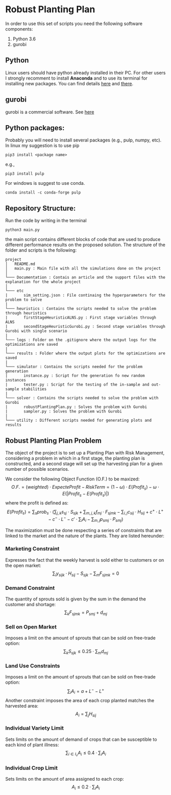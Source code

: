 # Robust Planting Plan

In order to use this set of scripts you need the following software components:

1. Python 3.6
1. gurobi

## Python

Linux users should have python already installed in their PC. For other users I strongly recomment to install **Anaconda** and to use its terminal for installing new packages. You can find details [here](https://www.anaconda.com/distribution/) and [there](https://www.anaconda.com/distribution/#download-section). 


## gurobi
gurobi is a commercial software. See [here](https://www.gurobi.com/)


## Python packages:
Probably you will need to install several packages (e.g., pulp, numpy, etc). In linux my suggestion is to use pip
~~~
pip3 install <package name>
~~~
e.g., 
~~~
pip3 install pulp
~~~
For windows is suggest to use conda.
~~~
conda install -c conda-forge pulp 
~~~


## Repository Structure:
Run the code by writing in the terminal
```
python3 main.py
```
the main script contains different blocks of code that are used to produce different performance results on the proposed solution. The structure of the folder and scripts is the following:
```
project
│   README.md
│   main.py : Main file with all the simulations done on the project    
│
└─── Documentation : Contais an article and the support files with the explanation for the whole project
│   
└─── etc
|       sim_setting.json : File continaing the hyperparameters for the problem to solve
|
└─── heuristics : Contains the scripts needed to solve the problem through heuristics
|       firstStageHeuristicALNS.py : First stage variables through ALNS
|       secondStageHeuristicGurobi.py : Second stage variables through Gurobi with single scenario
|
└─── logs : Folder on the .gitignore where the output logs for the optimizations are saved
|
└─── results : Folder where the output plots for the optimizations are saved
|
└─── simulator : Contains the scripts needed for the problem generation
|       instance.py : Script for the generation fo new random instances
|       tester.py : Script for the testing of the in-sample and out-sample stabilities
|
└─── solver : Contains the scripts needed to solve the problem with Gurobi
|       robustPlantingPlan.py : Solves the problem with Gurobi
|       sampler.py : Solves the problem with Gurobi
|
└─── utility : Different scripts needed for generating plots and results

```

## Robust Planting Plan Problem

The object of the project is to set up a Planting Plan with Risk Management, considering a problem in which in a first stage, the planting plan is constructed, and a second stage will set up the harvesting plan for a given number of possible scenarios.

We consider the following Object Function (O.F.) to be maxized:
$$
O.F.=(weighted)\cdot ExpecteProfit-RiskTerm=(1-\omega)\cdot E(Profit_{s})-\omega\cdot E(|Profit_{s}-E(Profit_{s})|)
$$
where the profit is defined as:
$$
E(Profit_{s})=\sum_{s}prob_{s}\cdot\left(\sum_{j,k}s_{sj}\cdot S_{sjk}+\sum_{m,j,k}f_{mj}\cdot F_{sjmk}-\sum_{i,j}c_{sij}\cdot H_{sij}+c^{+}\cdot L^{+}-c^{-}\cdot L^{-}-c'\cdot\sum_{i}A_{i}-\sum_{m,j}p_{smj}\cdot P_{smj}\right)
$$

The maximization must be done respecting a series of constraints that are linked to the market and the nature of the plants. They are listed hereunder:


### Marketing Constraint 
Expresses the fact that the weekly harvest is sold either to customers or on the open market:
$$
\sum_{i}y_{sijk}\cdot H_{sij}-S_{sjk}-\sum_{m}F_{sjmk}=0
$$

### Demand Constraint
The quantity of sprouts sold is given by the sum in the demand the customer and shortage:
$$
\sum_{k}F_{sjmk}=P_{smj}+d_{mj}
$$

### Sell on Open Market 
Imposes a limit on the amount of sprouts that can be sold on free-trade option:
$$
\sum_{k}S_{sjk}\leq0.25\cdot\sum_{m}d_{mj}
$$

### Land Use Constraints  
Imposes a limit on the amount of sprouts that can be sold on free-trade option:
$$
\sum_{i}A_{i}=a+L^{-}-L^{+}
$$
Another constraint imposes the area of each crop planted matches the harvested area:
$$
A_{i}=\sum_{j}H_{sij}
$$

### Individual Variety Limit   
Sets limits on the amount of demand of crops that can be susceptible to each kind of plant illness:
$$
\sum_{i\in I_{v}}A_{i}\leq0.4\cdot\sum_{i}A_{i}
$$

### Individual Crop Limit
Sets limits on the amount of area assigned to each crop:
$$
A_{i}\leq0.2\cdot\sum_{i}A_{i}
$$






